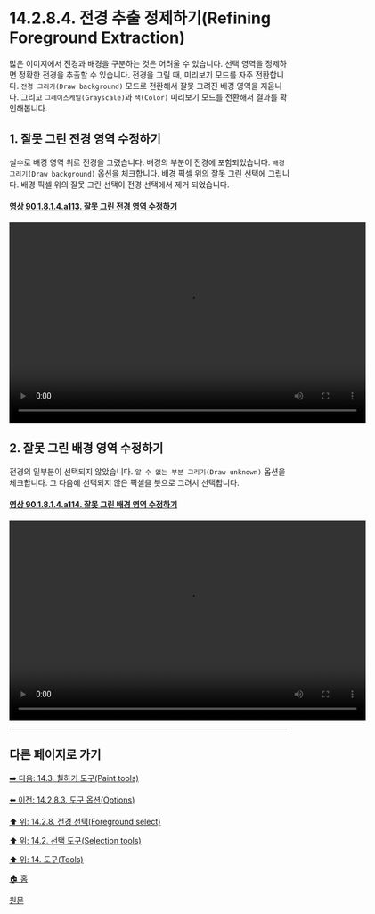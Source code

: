 # 14.2.8.4. 전경 추출 정제하기(Refining Foreground Extraction)
많은 이미지에서 전경과 배경을 구분하는 것은 어려울 수 있습니다. 선택 영역을 정제하면 정확한 전경을 추출할 수 있습니다. 전경을 그릴 때, 미리보기 모드를 자주 전환합니다. `전경 그리기(Draw background)` 모드로 전환해서 잘못 그려진 배경 영역을 지웁니다. 그리고 `그레이스케일(Grayscale)`과 `색(Color)` 미리보기 모드를 전환해서 결과를 확인해봅니다.

## 1. 잘못 그린 전경 영역 수정하기
실수로 배경 영역 위로 전경을 그렸습니다. 배경의 부분이 전경에 포함되었습니다. `배경 그리기(Draw background)` 옵션을 체크합니다. 배경 픽셀 위의 잘못 그린 선택에 그립니다. 배경 픽셀 위의 잘못 그린 선택이 전경 선택에서 제거 되었습니다.

<a id="90-01-08-01-04-a113"></a>

#### [영상 90.1.8.1.4.a113. 잘못 그린 전경 영역 수정하기](./90-01-08-01-04-foreground_select.md#90-01-08-01-04-a113)
<video controls="controls" width="640" height="360"  src="https://github.com/wonder13662/gimp/assets/15767104/18679c4a-27e5-43b7-ac18-02abc3fdbd93"></video>

## 2. 잘못 그린 배경 영역 수정하기
전경의 일부분이 선택되지 않았습니다. `알 수 없는 부분 그리기(Draw unknown)` 옵션을 체크합니다. 그 다음에 선택되지 않은 픽셀을 붓으로 그려서 선택합니다. 

<a id="90-01-08-01-04-a114"></a>

#### [영상 90.1.8.1.4.a114. 잘못 그린 배경 영역 수정하기](./90-01-08-01-04-foreground_select.md#90-01-08-01-04-a114)
<video controls="controls" width="640" height="360"  src="https://github.com/wonder13662/gimp/assets/15767104/64cc459b-c993-4d6e-acaf-f1a3da13bef8"></video>

***

## 다른 페이지로 가기

[➡️ 다음: 14.3. 칠하기 도구(Paint tools)](./14-03-00-paint-tools.md)

[⬅️ 이전: 14.2.8.3. 도구 옵션(Options)](./14-02-08-03-options.md)

[⬆️ 위: 14.2.8. 전경 선택(Foreground select)](./14-02-08-00-foreground-select.md)

[⬆️ 위: 14.2. 선택 도구(Selection tools)](./14-02-00-selection-tools.md)

[⬆️ 위: 14. 도구(Tools)](./14-00-tools.md)

[🏠 홈](./00-home.md)

[원문](https://docs.gimp.org/2.10/ko/gimp-tool-foreground-select.html#idm11666)
